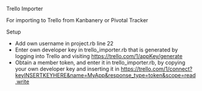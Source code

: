 Trello Importer

For importing to Trello from Kanbanery or Pivotal Tracker

Setup

- Add own username in project.rb line 22
- Enter own developer key in trello_importer.rb that is generated by logging into Trello and visiting https://trello.com/1/appKey/generate
- Obtain a member token, and enter it in trello_importer.rb, by copying your own developer key and inserting it in https://trello.com/1/connect?keyINSERTKEYHERE&name=MyApp&response_type=token&scope=read,write
